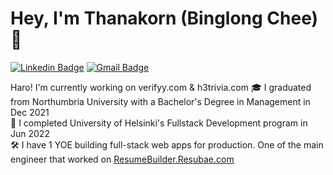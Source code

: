 # Hey, I'm Thanakorn (Binglong Chee) 👋

[![Linkedin Badge](https://img.shields.io/badge/-ThanakornChee-blue?style=flat-square&logo=linkedin&logoColor=white&link=https://www.linkedin.com/in/thanakorn-chee/)](https://www.linkedin.com/in/thanakorn-chee/) [![Gmail Badge](https://img.shields.io/badge/-Binglong2206@gmail.com-red?style=flat-square&logo=gmail&logoColor=white&link=mailto:binglong2206@gmail.com)](mailto:binglong2206@gmail.com)  


Haro! I'm currently working on verifyy.com & h3trivia.com 
🎓 I graduated from Northumbria University with a Bachelor's Degree in Management in Dec 2021<br>
📖 I completed University of Helsinki's Fullstack Development program in Jun 2022<br />
🛠 I have 1 YOE building full-stack web apps for production. One of the main engineer that worked on [ResumeBuilder.Resubae.com](https://www.resumebuilder.resubae.com)<br />


